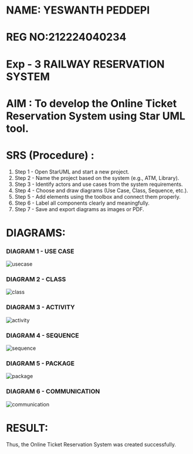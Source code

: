 # NAME: YESWANTH PEDDEPI
# REG NO:212224040234
# Exp - 3 RAILWAY RESERVATION SYSTEM

# AIM : To develop the Online Ticket Reservation System using Star UML tool.

# SRS (Procedure) :

1. Step 1 - Open StarUML and start a new project.
2. Step 2 - Name the project based on the system (e.g., ATM, Library).
3. Step 3 - Identify actors and use cases from the system requirements.
4. Step 4 - Choose and draw diagrams (Use Case, Class, Sequence, etc.).
5. Step 5 - Add elements using the toolbox and connect them properly.
6. Step 6 - Label all components clearly and meaningfully.
7. Step 7 - Save and export diagrams as images or PDF.

# DIAGRAMS:

### DIAGRAM 1 - USE CASE

![usecase](https://github.com/user-attachments/assets/088e5b18-a6bc-4714-91b8-7dde88be9037)

### DIAGRAM 2 - CLASS
![class](https://github.com/user-attachments/assets/de617dda-a461-4e8c-88b2-c7142115887b)

### DIAGRAM 3 - ACTIVITY

![activity](https://github.com/user-attachments/assets/10853226-6347-417b-a6c5-e190e0b1ef2e)

### DIAGRAM 4 - SEQUENCE

![sequence](https://github.com/user-attachments/assets/3d4e85f2-93a1-486c-947b-ab6ac478b016)

### DIAGRAM 5 - PACKAGE

![package](https://github.com/user-attachments/assets/59df388f-3390-466d-a8a5-c2aec5c1b3ac)

### DIAGRAM 6 - COMMUNICATION

![communication](https://github.com/user-attachments/assets/aee932b6-e399-4c6b-b83b-aa8b7c6a3f14)

# RESULT:
Thus, the Online Ticket Reservation System was created successfully.
